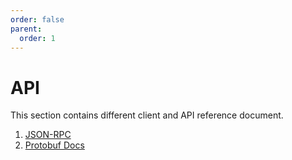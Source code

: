 ```yaml
---
order: false
parent:
  order: 1
---
```


# API

This section contains different client and API reference document.

1. [JSON-RPC](./json-rpc/server.md)
2. [Protobuf Docs](./proto-docs.md)
